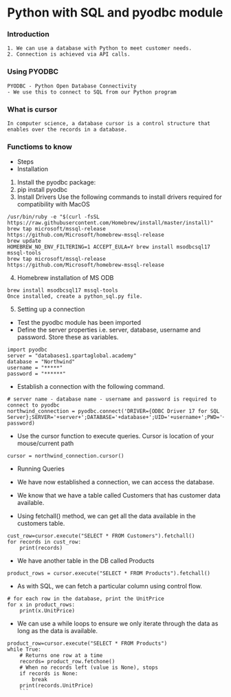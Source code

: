 # Python with SQL and pyodbc module

### Introduction
```
1. We can use a database with Python to meet customer needs.
2. Connection is achieved via API calls.
```
### Using PYODBC
```
PYODBC - Python Open Database Connectivity
- We use this to connect to SQL from our Python program
```

### What is cursor
```
In computer science, a database cursor is a control structure that enables over the records in a database. 
```

### Functioms to know
- Steps
- Installation
1. Install the pyodbc package:
2. pip install pyodbc
3. Install Drivers Use the following commands to install drivers required for compatibility with MacOS
```
/usr/bin/ruby -e "$(curl -fsSL https://raw.githubusercontent.com/Homebrew/install/master/install)"
brew tap microsoft/mssql-release https://github.com/Microsoft/homebrew-mssql-release
brew update
HOMEBREW_NO_ENV_FILTERING=1 ACCEPT_EULA=Y brew install msodbcsql17 mssql-tools
brew tap microsoft/mssql-release https://github.com/Microsoft/homebrew-mssql-release
```
4. Homebrew installation of MS ODB
```
brew install msodbcsql17 mssql-tools
Once installed, create a python_sql.py file.
```
5. Setting up a connection
- Test the pyodbc module has been imported
- Define the server properties i.e. server, database, username and password. Store these as variables.
```
import pyodbc
server = "databases1.spartaglobal.academy"
database = "Northwind"
username = "*****"
password = "******"
```
- Establish a connection with the following command.
```
# server name - database name - username and password is required to connect to pyodbc
northwind_connection = pyodbc.connect('DRIVER={ODBC Driver 17 for SQL Server};SERVER='+server+';DATABASE='+database+';UID='+username+';PWD='+ password)
```
- Use the cursor function to execute queries. Cursor is location of your mouse/current path
```
cursor = northwind_connection.cursor()
```
- Running Queries

- We have now established a connection, we can access the database.
- We know that we have a table called Customers that has customer data available.
- Using fetchall() method, we can get all the data available in the customers table.
```
cust_row=cursor.execute("SELECT * FROM Customers").fetchall()
for records in cust_row:
    print(records)
```
- We have another table in the DB called Products
```
product_rows = cursor.execute("SELECT * FROM Products").fetchall()
```
- As with SQL, we can fetch a particular column using control flow.

```
# for each row in the database, print the UnitPrice
for x in product_rows:
    print(x.UnitPrice)
```

- We can use a while loops to ensure we only iterate through the data as long as the data is available.
```
product_row=cursor.execute("SELECT * FROM Products")
while True:
    # Returns one row at a time
    records= product_row.fetchone()
    # When no records left (value is None), stops
    if records is None:
        break
    print(records.UnitPrice)
    ```
